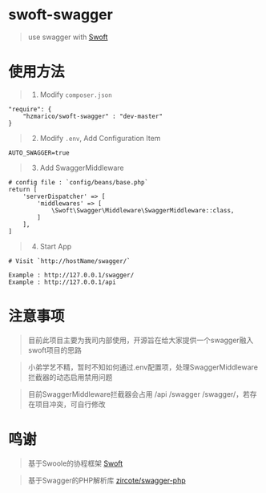 # swoft-swagger

> use swagger with [Swoft](https://github.com/swoft-cloud/swoft)

# 使用方法

> 1. Modify `composer.json`

```
"require": {
    "hzmarico/swoft-swagger" : "dev-master"
}
```

> 2. Modify `.env`, Add Configuration Item

```
AUTO_SWAGGER=true
```

> 3. Add SwaggerMiddleware

```
# config file : `config/beans/base.php`
return [
    'serverDispatcher' => [
        'middlewares' => [
            \Swoft\Swagger\Middleware\SwaggerMiddleware::class,
        ]
    ],
]
```

> 4. Start App

```
# Visit `http://hostName/swagger/`

Example : http://127.0.0.1/swagger/
Example : http://127.0.0.1/api
```

# 注意事项

> 目前此项目主要为我司内部使用，开源旨在给大家提供一个swagger融入swoft项目的思路

> 小弟学艺不精，暂时不知如何通过.env配置项，处理SwaggerMiddleware拦截器的动态启用禁用问题

> 目前SwaggerMiddleware拦截器会占用 /api /swagger /swagger/，若存在项目冲突，可自行修改

# 鸣谢

> 基于Swoole的协程框架 [Swoft](https://github.com/swoft-cloud/swoft)

> 基于Swagger的PHP解析库 [zircote/swagger-php](https://github.com/zircote/swagger-php)